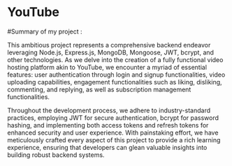 # YouTube

#Summary of my project :

This ambitious project represents a comprehensive backend endeavor leveraging Node.js, Express.js, MongoDB, Mongoose, JWT, bcrypt, and other technologies. As we delve into the creation of a fully functional video hosting platform akin to YouTube, we encounter a myriad of essential features: user authentication through login and signup functionalities, video uploading capabilities, engagement functionalities such as liking, disliking, commenting, and replying, as well as subscription management functionalities.

Throughout the development process, we adhere to industry-standard practices, employing JWT for secure authentication, bcrypt for password hashing, and implementing both access tokens and refresh tokens for enhanced security and user experience. With painstaking effort, we have meticulously crafted every aspect of this project to provide a rich learning experience, ensuring that developers can glean valuable insights into building robust backend systems.

